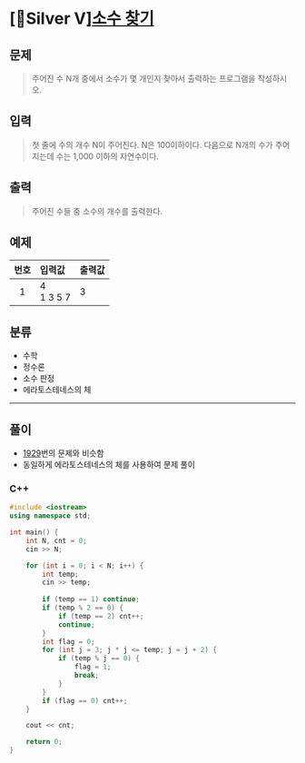 # [🥈Silver Ⅴ][소수 찾기](https://www.acmicpc.net/problem/1978)
## 문제
> 주어진 수 N개 중에서 소수가 몇 개인지 찾아서 출력하는 프로그램을 작성하시오.
## 입력
> 첫 줄에 수의 개수 N이 주어진다. N은 100이하이다. 다음으로 N개의 수가 주어지는데 수는 1,000 이하의 자연수이다.
## 출력
> 주어진 수들 중 소수의 개수를 출력한다.
## 예제
| 번호 | 입력값 | 출력값 |
|:---:|:---|:---|
|1|4</br>1 3 5 7|3|

## 분류
+ 수학
+ 정수론
+ 소수 판정
+ 에라토스테네스의 체
---------
## 풀이
+ [1929](./../1929_소수구하기/README.md)번의 문제와 비슷함
+ 동일하게 에라토스테네스의 체를 사용하여 문제 풀이

### C++
```C++
#include <iostream>
using namespace std;

int main() {
	int N, cnt = 0;
	cin >> N;

	for (int i = 0; i < N; i++) {
		int temp;
		cin >> temp;
		
		if (temp == 1) continue;
		if (temp % 2 == 0) {
			if (temp == 2) cnt++;
			continue;
		}
		int flag = 0;
		for (int j = 3; j * j <= temp; j = j + 2) {
			if (temp % j == 0) {
				flag = 1;
				break;
			}
		}
		if (flag == 0) cnt++;
	}

	cout << cnt;

	return 0;
}
```